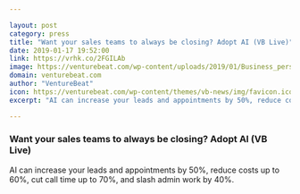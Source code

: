```yaml
---

layout: post
category: press
title: "Want your sales teams to always be closing? Adopt AI (VB Live)"
date: 2019-01-17 19:52:00
link: https://vrhk.co/2FGILAb
image: https://venturebeat.com/wp-content/uploads/2019/01/Business_person.GettyImages-540532122.jpg?w=1200&strip=all
domain: venturebeat.com
author: "VentureBeat"
icon: https://venturebeat.com/wp-content/themes/vb-news/img/favicon.ico
excerpt: "AI can increase your leads and appointments by 50%, reduce costs up to 60%, cut call time up to 70%, and slash admin work by 40%."

---
```


### Want your sales teams to always be closing? Adopt AI (VB Live)

AI can increase your leads and appointments by 50%, reduce costs up to 60%, cut call time up to 70%, and slash admin work by 40%.